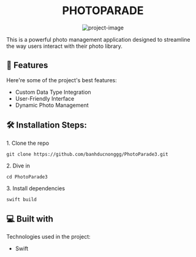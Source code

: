 <h1 align="center" id="title">PHOTOPARADE</h1>

<p align="center"><img src="https://socialify.git.ci/banhducnonggg/PhotoParade3/image?description=1&amp;font=Inter&amp;language=1&amp;name=1&amp;owner=1&amp;pattern=Brick+Wall&amp;theme=Dark" alt="project-image"></p>

<p id="description">This is a powerful photo management application designed to streamline the way users interact with their photo library.</p>

  
  
<h2>🧐 Features</h2>

Here're some of the project's best features:

*   Custom Data Type Integration
*   User-Friendly Interface
*   Dynamic Photo Management

<h2>🛠️ Installation Steps:</h2>

<p>1. Clone the repo</p>

```
git clone https://github.com/banhducnonggg/PhotoParade3.git
```

<p>2. Dive in</p>

```
cd PhotoParade3
```

<p>3. Install dependencies</p>

```
swift build
```

  
  
<h2>💻 Built with</h2>

Technologies used in the project:

*   Swift
